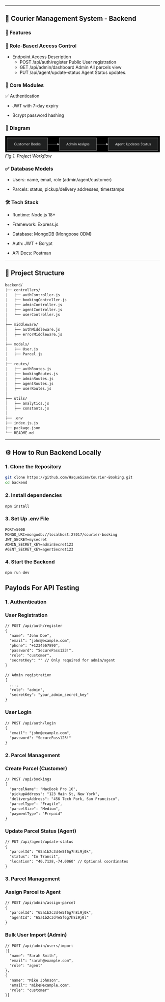 
---

## 🔧 Courier Management System - Backend

### 🚀 Features

### 🔹 Role-Based Access Control
- Endpoint	Access	Description
  - POST /api/auth/register	Public	User registration
  - GET /api/admin/dashboard	Admin	All parcels view
  - PUT /api/agent/update-status	Agent	Status updates.

### 🔹 Core Modules
✅ Authentication

- JWT with 7-day expiry

- Bcrypt password hashing

### 🧠 Diagram
![Database Schema](./images/project_workflow.png)
*Fig 1. Project Workflow*

### ✅ Database Models

- Users: name, email, role (admin/agent/customer)

- Parcels: status, pickup/delivery addresses, timestamps

### 🛠 Tech Stack
- Runtime: Node.js 18+

- Framework: Express.js

- Database: MongoDB (Mongoose ODM)

- Auth: JWT + Bcrypt

- API Docs: Postman
---


## 🧪 Project Structure
```
backend/
├── controllers/
│   ├── authController.js        
│   ├── bookingController.js     
│   ├── adminController.js       
│   ├── agentController.js       
│   └── userController.js        
│
├── middleware/
│   ├── authMiddleware.js        
│   ├── errorMiddleware.js       
│
├── models/
│   ├── User.js                  
│   ├── Parcel.js                
│
├── routes/
│   ├── authRoutes.js            
│   ├── bookingRoutes.js         
│   ├── adminRoutes.js           
│   ├── agentRoutes.js
│   ├── userRoutes.js             
│
├── utils/
│   ├── analytics.js                  
│   ├── constants.js            
│
├── .env                        
├── index.js.js                   
├── package.json
└── README.md

```


---

## ⚙️ How to Run Backend Locally

### 1. Clone the Repository

```bash
git clone https://github.com/HaqueSiam/Courier-Booking.git
cd backend
```
### 2. Install dependencies

```bash
npm install
```

### 3. Set Up .env File

```
PORT=5000
MONGO_URI=mongodb://localhost:27017/courier-booking
JWT_SECRET=mysecret
ADMIN_SECRET_KEY=adminSecret123
AGENT_SECRET_KEY=agentSecret123

```


### 4. Start the Backend

```bash
npm run dev
```

## Paylods For API Testing

### 1. Authentication

### User Registration
```
// POST /api/auth/register
{
  "name": "John Doe",
  "email": "john@example.com",
  "phone": "+1234567890",
  "password": "SecurePass123!",
  "role": "customer",
  "secretKey": "" // Only required for admin/agent
}

// Admin registration
{
  ...,
  "role": "admin",
  "secretKey": "your_admin_secret_key"
}
```
### User Login

```
// POST /api/auth/login
{
  "email": "john@example.com",
  "password": "SecurePass123!"
}
```


### 2. Parcel Management

### Create Parcel (Customer)

```
// POST /api/bookings
{
  "parcelName": "MacBook Pro 16",
  "pickupAddress": "123 Main St, New York",
  "deliveryAddress": "456 Tech Park, San Francisco",
  "parcelType": "Fragile",
  "parcelSize": "Medium",
  "paymentType": "Prepaid"
}

```
### Update Parcel Status (Agent)

```
// PUT /api/agent/update-status
{
  "parcelId": "65a1b2c3d4e5f6g7h8i9j0k",
  "status": "In Transit",
  "location": "40.7128,-74.0060" // Optional coordinates
}
```

### 3. Parcel Management
### Assign Parcel to Agent

```
// POST /api/admin/assign-parcel
{
  "parcelId": "65a1b2c3d4e5f6g7h8i9j0k",
  "agentId": "65a1b2c3d4e5f6g7h8i9j0l"
}
```
### Bulk User Import (Admin)
```
// POST /api/admin/users/import
[{
  "name": "Sarah Smith",
  "email": "sarah@example.com",
  "role": "agent"
},
{
  "name": "Mike Johnson",
  "email": "mike@example.com",
  "role": "customer"
}]
```